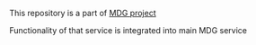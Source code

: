 This repository is a part of [MDG project](https://github.com/akashihi/mdg)

Functionality of that service is integrated into main MDG service
